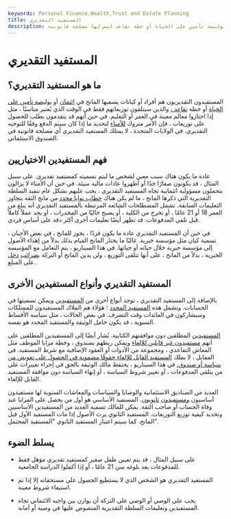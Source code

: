 ```yaml
---
keywords: Personal Finance,Wealth,Trust and Estate Planning
title: المستفيد التقديري
description: المستفيدون التقديريون هم أفراد أو كيانات يسميها المانح في ائتمان أو بوليصة تأمين على الحياة أو خطة تقاعد ليس لها مصلحة قانونية.
---
```


# المستفيد التقديري
## ما هو المستفيد التقديري؟

المستفيدون التقديريون هم أفراد أو كيانات يسميها المانح في [ائتمان](/trust) أو [بوليصة تأمين على الحياة](/lifeinsurance) أو خطة [تقاعد ،](/retirement) والذين سيتلقون توزيعاتهم فقط في الوقت الذي يُعتبر مناسبًا ، مثل إذا اجتازوا معالم معينة في العمر أو التعليم. في حين أنهم قد يتقدمون بطلب للحصول على توزيعات ، فإن الأمر متروك [للأمناء](/trustee) لتحديد ما إذا كان سيتم الدفع وفقًا للتوجيه التقديري. في الولايات المتحدة ، لا يمتلك المستفيد التقديري أي مصلحة قانونية في الصندوق الاستئماني.

## فهم المستفيدين الاختياريين

عادة ما يكون هناك سبب معين لشخص ما ليتم تسميته كمستفيد تقديري. على سبيل المثال ، قد يكونون صغارًا جدًا أو أظهروا عادات مالية سيئة. في حين أن الأمناء لا يزالون يتحملون مسؤولية ائتمانية تجاه المستفيد التقديري ، يجب عليهم بشكل عام تنفيذ السلطة التقديرية التي ذكرها المانح ، ما لم يكن هناك [خطاب نوايا محدد](/letterofintent) من مانح الثقة يتجاوز التعليمات السابقة. تشمل المصطلحات الشائعة المرتبطة بالمستفيد التقديري أنه يبلغ من العمر 18 أو 21 عامًا ، أو تخرج من الكلية ، أو يصبح خاليًا من المخدرات ، أو يجد عملاً كاملاً قبل تلقي المدفوعات. قد تظهر أيضًا تعليمات أخرى أكثر دقة على أساس فردي.

في حين أن المستفيد التقديري عادة ما يكون فردًا ، يجوز للمانح ، في بعض الأحيان ، تسمية كيان مثل مؤسسة خيرية. غالبًا ما يختار المانح القيام بذلك بدلاً من إهداء الأصول إلى مؤسسة خيرية خلال حياته أو حياتها. في هذا السيناريو ، يتم التعامل مع المؤسسة الخيرية ، بدلاً من المانح ، على أنها تتلقى التوزيع ، ولن يدين المانح أو التركة [بضرائب](/incometax) [دخل](/incometax) على المبلغ.

## المستفيد التقديري وأنواع المستفيدين الأخرى

بالإضافة إلى المستفيد التقديري ، توجد أنواع أخرى من [المستفيدين](/beneficiary) ويمكن تسميتها في الحسابات. وتشمل هذه [المستفيد المحدد](/named-beneficiary) ؛ هؤلاء هم الملاك المستفيدون للممتلكات وسيشاركون في العائدات وقت التصرف. في بعض الحالات ، مثل سياسة الأقساط السنوية ، قد يكون حامل الوثيقة والمستفيد المحدد هو نفسه.

[المستفيدين](/absolute-beneficiary) المطلقين دون موافقتهم الكتابية. يُشار أيضًا إلى المستفيدين المطلقين على أنهم [مستفيدون غير قابلين للإلغاء](/irrevocablebeneficiary) ويمكن ربطهم بصندوق ، وخطة مزايا الموظف مثل المعاش التقاعدي ، ومجموعة من الأدوات أو العقود الإضافية مع شرط المستفيد. في المقابل ، لا يملك [المستفيد القابل للإلغاء حقوقًا مضمونة في الحصول على تعويض من سياسة أو صندوق.](/revocablebeneficiary) في هذا السيناريو ، يحتفظ مالك الوثيقة بالحق في إجراء تغييرات على من يتلقى المدفوعات ، أو تغيير شروط السياسة ، أو إنهاء السياسة دون موافقة المستفيد القابل للإلغاء.

العديد من الصناديق الاستئمانية والوصايا والسياسات والمعاشات السنوية لها مستفيدون أساسيون [ومستفيدون](/primary-beneficiary) [ثانويون](/secondary-beneficiary). المستفيد الأساسي هو أول من يحصل على المزايا عند وفاة الحساب أو صاحب الثقة. يمكن للمالك تسمية العديد من المستفيدين الأساسيين وتحديد كيفية توزيع التوزيعات. المستفيد الثانوي يرث الأصول إذا مات المستفيد الأول قبل المانح. كما سيتم اعتبار المستفيد الثانوي "المستفيد المحتمل".

## يسلط الضوء

- على سبيل المثال ، قد يتم تعيين طفل صغير كمستفيد تقديري مؤهل فقط للمدفوعات بعد بلوغه سن 21 عامًا ، أو إذا أكملوا الدراسة الجامعية.

- المستفيد التقديري هو الشخص الذي لا يستطيع الحصول على مستحقاته إلا إذا تم استيفاء شروط معينة.

- يجب على الوصي أو الوصي على التركة أن يوازن بين واجبه الائتماني تجاه المستفيدين وتعليمات السلطة التقديرية المنصوص عليها في وصية أو أمانة.

